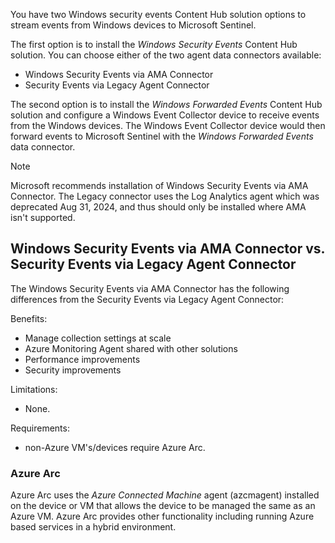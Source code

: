 You have two Windows security events Content Hub solution options to stream events from Windows devices to Microsoft Sentinel.

The first option is to install the *Windows Security Events* Content Hub solution. You can choose either of the two agent data connectors available:

- Windows Security Events via AMA Connector
- Security Events via Legacy Agent Connector

The second option is to install the *Windows Forwarded Events* Content Hub solution and configure a Windows Event Collector device to receive events from the Windows devices. The Windows Event Collector device would then forward events to Microsoft Sentinel with the *Windows Forwarded Events* data connector.  

 > [!NOTE]
 > Microsoft recommends installation of Windows Security Events via AMA Connector. The Legacy connector uses the Log Analytics agent which was deprecated Aug 31, 2024, and thus should only be installed where AMA isn't supported.

## Windows Security Events via AMA Connector vs. Security Events via Legacy Agent Connector

The Windows Security Events via AMA Connector has the following differences from the Security Events via Legacy Agent Connector:

Benefits:

- Manage collection settings at scale
- Azure Monitoring Agent shared with other solutions
- Performance improvements
- Security improvements

Limitations:

- None.

Requirements:

- non-Azure VM's/devices require Azure Arc.

### Azure Arc

Azure Arc uses the *Azure Connected Machine* agent (azcmagent) installed on the device or VM that allows the device to be managed the same as an Azure VM. Azure Arc provides other functionality including running Azure based services in a hybrid environment.  
